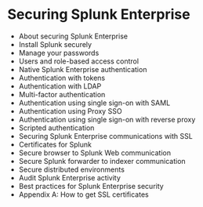 # Securing Splunk Enterprise

- About securing Splunk Enterprise
- Install Splunk securely
- Manage your passwords
- Users and role-based access control
- Native Splunk Enterprise authentication
- Authentication with tokens
- Authentication with LDAP
- Multi-factor authentication
- Authentication using single sign-on with SAML
- Authentication using Proxy SSO
- Authentication using single sign-on with reverse proxy
- Scripted authentication
- Securing Splunk Enterprise communications with SSL
- Certificates for Splunk
- Secure browser to Splunk Web communication
- Secure Splunk forwarder to indexer communication
- Secure distributed environments
- Audit Splunk Enterprise activity
- Best practices for Splunk Enterprise security
- Appendix A: How to get SSL certificates